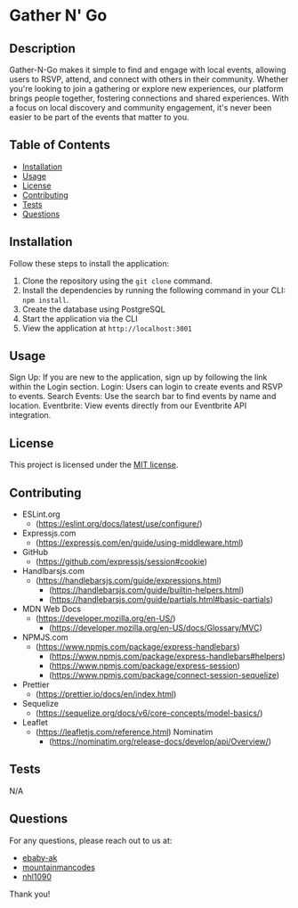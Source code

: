 # Gather N' Go

## Description

Gather-N-Go makes it simple to find and engage with local events, allowing users to RSVP, attend, and connect with others in their community. Whether you're looking to join a gathering or explore new experiences, our platform brings people together, fostering connections and shared experiences. With a focus on local discovery and community engagement, it's never been easier to be part of the events that matter to you.

## Table of Contents

- [Installation](#installation)
- [Usage](#usage)
- [License](#license)
- [Contributing](#contributing)
- [Tests](#tests)
- [Questions](#questions)

## Installation

Follow these steps to install the application:

1. Clone the repository using the `git clone` command.
2. Install the dependencies by running the following command in your CLI: `npm install`.
3. Create the database using PostgreSQL
4. Start the application via the CLI
5. View the application at `http://localhost:3001`

## Usage

Sign Up: If you are new to the application, sign up by following the link within the Login section.
Login: Users can login to create events and RSVP to events.
Search Events: Use the search bar to find events by name and location.
Eventbrite: View events directly from our Eventbrite API integration.

## License

This project is licensed under the [MIT license](https://opensource.org/license/MIT).

## Contributing

- ESLint.org
  - (https://eslint.org/docs/latest/use/configure/)
- Expressjs.com
  - (https://expressjs.com/en/guide/using-middleware.html)
- GitHub
  - (https://github.com/expressjs/session#cookie)
- Handlbarsjs.com
  - (https://handlebarsjs.com/guide/expressions.html)
    - (https://handlebarsjs.com/guide/builtin-helpers.html)
    - (https://handlebarsjs.com/guide/partials.html#basic-partials)
- MDN Web Docs
  - (https://developer.mozilla.org/en-US/)
    - (https://developer.mozilla.org/en-US/docs/Glossary/MVC)
- NPMJS.com
  - (https://www.npmjs.com/package/express-handlebars)
    - (https://www.npmjs.com/package/express-handlebars#helpers)
    - (https://www.npmjs.com/package/express-session)
    - (https://www.npmjs.com/package/connect-session-sequelize)
- Prettier
  - (https://prettier.io/docs/en/index.html)
- Sequelize
  - (https://sequelize.org/docs/v6/core-concepts/model-basics/)
- Leaflet
  - (https://leafletjs.com/reference.html)
Nominatim
    - (https://nominatim.org/release-docs/develop/api/Overview/)

## Tests

N/A

## Questions

For any questions, please reach out to us at:

- [ebaby-ak](https://github.com/ebaby-ak)
- [mountainmancodes](https://github.com/Mountainmancodes)
- [nhl1090](https://github.com/nhl1090)

Thank you!
